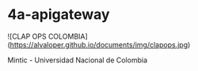 # 4a-apigateway

<span>![</span><span>CLAP OPS COLOMBIA</span><span>]</span><span>(</span><span>https://alvaloper.github.io/documents/img/clapops.jpg</span><span>)</span>

Mintic - Universidad Nacional de Colombia
